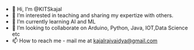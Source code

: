- 👋 Hi, I’m @KITSkajal
- 👀 I’m interested in teaching and sharing my expertize with others.
- 🌱 I’m currently learning AI and ML
- 💞️ I’m looking to collaborate on Arduino, Python, Java, IOT,Data Science etc
- 📫 How to reach me - mail me at kajalrajvaidya@gmail.com 

<!---
KITSkajal/KITSkajal is a ✨ special ✨ repository because its `README.md` (this file) appears on your GitHub profile.
You can click the Preview link to take a look at your changes.
--->
